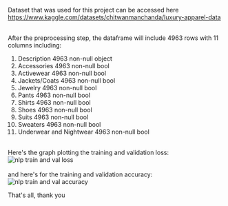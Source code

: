 Dataset that was used for this project can be accessed here<br />
https://www.kaggle.com/datasets/chitwanmanchanda/luxury-apparel-data<br /><br />

After the preprocessing step, the dataframe will include 4963 rows with 11 columns including:<br />
1. Description               4963 non-null   object
2. Accessories               4963 non-null   bool
3. Activewear                4963 non-null   bool
4. Jackets/Coats             4963 non-null   bool
5. Jewelry                   4963 non-null   bool
6. Pants                     4963 non-null   bool
7. Shirts                    4963 non-null   bool
8. Shoes                     4963 non-null   bool
9. Suits                     4963 non-null   bool
10. Sweaters                 4963 non-null   bool
11. Underwear and Nightwear  4963 non-null   bool<br /><br />

Here's the graph plotting the training and validation loss:<br />
![nlp train and val loss](https://github.com/fanderkai/product_category_by_description/assets/144979111/044cee41-bc30-4d89-bc0c-5a3bf86cffc6)
<br /><br />
and here's for the training and validation accuracy:<br />
![nlp train and val accuracy](https://github.com/fanderkai/product_category_by_description/assets/144979111/5c60ec90-15ae-4bc4-b3fc-00c505c57a2d)

That's all, thank you
